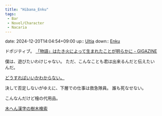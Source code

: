 ```yaml
---
title: "Hibana_Enku"
tags:
 - Bar
 - Novel/Character
 - Nacaria
---
```


date: 2024-12-20T14:04:54+09:00
up:: [Ultia](Ultia.md)
down:: [Enku](Enku.md)

ドポジティブ。
[「物語」はたき火によって生まれたことが明らかに - GIGAZINE](https://gigazine.net/news/20141010-ancient-campfires-storytelling/)

僕は、遊びたいわけじゃない。
ただ、こんなことも君は出来るんだと伝えたいんだ。

[どうすればいいかわからない。](../../../Info/どうすればいいかわからない。.md)

決して否定しないがゆえに、下層での仕事は救急隊員。
誰も死なせない。

こんなんだけど檜の代用品。

[木へん漢字の樹木検索](https://wp1.fuchu.jp/~kagu/mokuzai/hen/index.htm)
